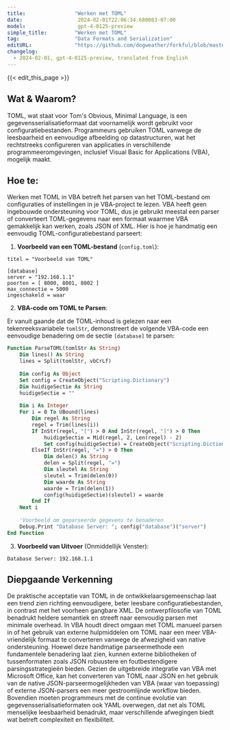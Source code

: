 ```yaml
---
title:                "Werken met TOML"
date:                  2024-02-01T22:06:34.680083-07:00
model:                 gpt-4-0125-preview
simple_title:         "Werken met TOML"
tag:                  "Data Formats and Serialization"
editURL:              "https://github.com/dogweather/forkful/blob/master/content/nl/vba/working-with-toml.md"
changelog:
  - 2024-02-01, gpt-4-0125-preview, translated from English
---
```


{{< edit_this_page >}}

## Wat & Waarom?

TOML, wat staat voor Tom's Obvious, Minimal Language, is een gegevensserialisatieformaat dat voornamelijk wordt gebruikt voor configuratiebestanden. Programmeurs gebruiken TOML vanwege de leesbaarheid en eenvoudige afbeelding op datastructuren, wat het rechtstreeks configureren van applicaties in verschillende programmeeromgevingen, inclusief Visual Basic for Applications (VBA), mogelijk maakt.

## Hoe te:

Werken met TOML in VBA betreft het parsen van het TOML-bestand om configuraties of instellingen in je VBA-project te lezen. VBA heeft geen ingebouwde ondersteuning voor TOML, dus je gebruikt meestal een parser of converteert TOML-gegevens naar een formaat waarmee VBA gemakkelijk kan werken, zoals JSON of XML. Hier is hoe je handmatig een eenvoudig TOML-configuratiebestand parseert:

1. **Voorbeeld van een TOML-bestand** (`config.toml`):
```
titel = "Voorbeeld van TOML"

[database]
server = "192.168.1.1"
poorten = [ 8000, 8001, 8002 ]
max_connectie = 5000
ingeschakeld = waar
```

2. **VBA-code om TOML te Parsen**:

Er vanuit gaande dat de TOML-inhoud is gelezen naar een tekenreeksvariabele `tomlStr`, demonstreert de volgende VBA-code een eenvoudige benadering om de sectie `[database]` te parsen:

```vb
Function ParseTOML(tomlStr As String)
    Dim lines() As String
    lines = Split(tomlStr, vbCrLf)
    
    Dim config As Object
    Set config = CreateObject("Scripting.Dictionary")
    Dim huidigeSectie As String
    huidigeSectie = ""
    
    Dim i As Integer
    For i = 0 To UBound(lines)
        Dim regel As String
        regel = Trim(lines(i))
        If InStr(regel, "[") > 0 And InStr(regel, "]") > 0 Then
            huidigeSectie = Mid(regel, 2, Len(regel) - 2)
            Set config(huidigeSectie) = CreateObject("Scripting.Dictionary")
        ElseIf InStr(regel, "=") > 0 Then
            Dim delen() As String
            delen = Split(regel, "=")
            Dim sleutel As String
            sleutel = Trim(delen(0))
            Dim waarde As String
            waarde = Trim(delen(1))
            config(huidigeSectie)(sleutel) = waarde
        End If
    Next i
    
    'Voorbeeld om geparseerde gegevens te benaderen
    Debug.Print "Database Server: "; config("database")("server")
End Function
```

3. **Voorbeeld van Uitvoer** (Onmiddellijk Venster):
```
Database Server: 192.168.1.1
```

## Diepgaande Verkenning

De praktische acceptatie van TOML in de ontwikkelaarsgemeenschap laat een trend zien richting eenvoudigere, beter leesbare configuratiebestanden, in contrast met het voorheen gangbare XML. De ontwerpfilosofie van TOML benadrukt heldere semantiek en streeft naar eenvoudig parsen met minimale overhead. In VBA houdt direct omgaan met TOML manueel parsen in of het gebruik van externe hulpmiddelen om TOML naar een meer VBA-vriendelijk formaat te converteren vanwege de afwezigheid van native ondersteuning. Hoewel deze handmatige parseermethode een fundamentele benadering laat zien, kunnen externe bibliotheken of tussenformaten zoals JSON robuustere en foutbestendigere parsingsstrategieën bieden. Gezien de uitgebreide integratie van VBA met Microsoft Office, kan het converteren van TOML naar JSON en het gebruik van de native JSON-parseermogelijkheden van VBA (waar van toepassing) of externe JSON-parsers een meer gestroomlijnde workflow bieden. Bovendien moeten programmeurs met de continue evolutie van gegevensserialisatieformaten ook YAML overwegen, dat net als TOML menselijke leesbaarheid benadrukt, maar verschillende afwegingen biedt wat betreft complexiteit en flexibiliteit.
